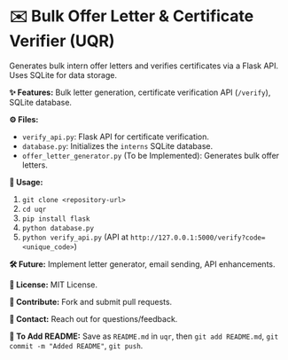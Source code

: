 # ✉️ Bulk Offer Letter & Certificate Verifier (UQR)

Generates bulk intern offer letters and verifies certificates via a Flask API. Uses SQLite for data storage.

**✨ Features:** Bulk letter generation, certificate verification API (`/verify`), SQLite database.

**⚙️ Files:**
- `verify_api.py`: Flask API for certificate verification.
- `database.py`: Initializes the `interns` SQLite database.
- `offer_letter_generator.py` (To be Implemented): Generates bulk offer letters.

**🚀 Usage:**
1. `git clone <repository-url>`
2. `cd uqr`
3. `pip install flask`
4. `python database.py`
5. `python verify_api.py` (API at `http://127.0.0.1:5000/verify?code=<unique_code>`)

**🛠️ Future:** Implement letter generator, email sending, API enhancements.

**📄 License:** MIT License.

**🤝 Contribute:** Fork and submit pull requests.

**📧 Contact:** Reach out for questions/feedback.

**📝 To Add README:** Save as `README.md` in `uqr`, then `git add README.md`, `git commit -m "Added README"`, `git push`.
